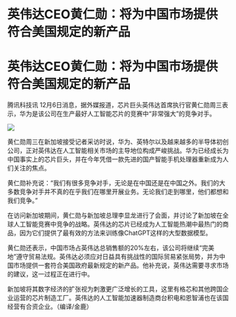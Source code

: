 # 英伟达CEO黄仁勋：将为中国市场提供符合美国规定的新产品

# 英伟达CEO黄仁勋：将为中国市场提供符合美国规定的新产品

腾讯科技讯 12月6日消息，据外媒报道，芯片巨头英伟达首席执行官黄仁勋周三表示，华为是该公司在生产最好人工智能芯片的竞赛中“非常强大”的竞争对手。

![](https://inews.gtimg.com/news_bt/OyGtroaPQbpk6A2li-j4gVkbcSLOLJtEnmCALklilTAEAAA/1000)

黄仁勋周三在新加坡接受记者采访时说，华为、英特尔以及越来越多的半导体初创公司，正对英伟达在人工智能相关市场的主导地位构成严峻挑战。华为已经成长为中国事实上的芯片巨头，并在今年凭借一款先进的国产智能手机处理器重新成为人们关注的焦点。

黄仁勋补充说：“我们有很多竞争对手，无论是在中国还是在中国之外。我们的大多数竞争对手并不真的在乎我们在哪里开展业务。无论我们走到哪里，他们都想和我们竞争。”

在访问新加坡期间，黄仁勋与新加坡总理李显龙进行了会面，并讨论了新加坡在全球人工智能竞赛中竞争的战略。英伟达的芯片已经成为人工智能热潮中最热门的商品，因为它们提供了最有效的方法来训练像ChatGPT这样的大型数据模型。

黄仁勋还表示，中国市场占英伟达总销售额的20%左右，该公司将继续“完美地”遵守贸易法规。英伟达必须应对日益具有挑战性的国际贸易紧张局势，并为中国市场提供一套符合美国政府最新规定的新产品。他补充说，英伟达需要寻求市场的建议，这一过程正在进行中。

新加坡将其数字经济的扩张视为刺激更广泛增长的工具，这里有格芯和其他跨国企业运营的芯片制造工厂。英伟达的人工智能加速器制造商台积电和恩智浦也在该国经营有合资企业。（编译/金鹿）

